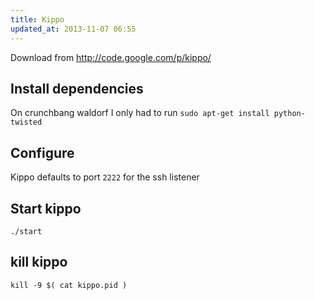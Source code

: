 ```yaml
---
title: Kippo
updated_at: 2013-11-07 06:55
---
```



Download from http://code.google.com/p/kippo/ 

## Install dependencies

On crunchbang waldorf I only had to run `sudo apt-get install python-twisted`

## Configure

Kippo defaults to port `2222` for the ssh listener

## Start kippo 

`./start`

## kill kippo

`kill -9 $( cat kippo.pid )`




